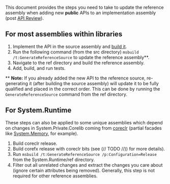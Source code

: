 This document provides the steps you need to take to update the reference assembly when adding new **public** APIs to an implementation assembly (post [API Review](adding-api-guidelines.md)).

## For most assemblies within libraries

1. Implement the API in the source assembly and [build it](../workflow/building/libraries/README.md#building-individual-libraries).
2. Run the following command (from the src directory) `msbuild /t:GenerateReferenceSource` to update the reference assembly**.
3. Navigate to the ref directory and build the reference assembly.
4. Add, build, and run tests.

** **Note:** If you already added the new API to the reference source, re-generating it (after building the source assembly) will update it to be fully qualified  and placed in the correct order. This can be done by running the `GenerateReferenceSource` command from the ref directory.

## For System.Runtime

These steps can also be applied to some unique assemblies which depend on changes in System.Private.Corelib coming from [coreclr](https://github.com/dotnet/coreclr) (partial facades like [System.Memory](https://github.com/dotnet/corefx/blob/83711167ee74d2e87cf2d5ed3508c94044bb7edc/src/System.Memory/src/System.Memory.csproj#L6), for example).
1) Build coreclr release.
2) Build corefx release with coreclr bits (see (// TODO //)) for more details).
3) Run `msbuild /t:GenerateReferenceSource /p:Configuration=Release` from the System.Runtime/ref directory.
4) Filter out all unrelated changes and extract the changes you care about (ignore certain attributes being removed). Generally, this step is not required for other reference assemblies.
